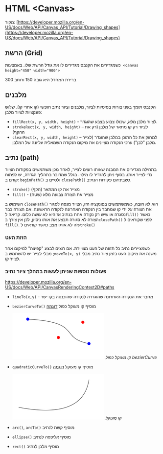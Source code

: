 # HTML \<Canvas\>

מקור: [https://developer.mozilla.org/en-US/docs/Web/API/Canvas_API/Tutorial/Drawing_shapes](https://developer.mozilla.org/en-US/docs/Web/API/Canvas_API/Tutorial/Drawing_shapes)

## הרשת (Grid)

כשמגדירים את הקנבס מגדירים לו את גודל הרשת שלו. באמצעות  `<canvas height="450" width="900">`

ברירת המחדל היא גובה 150 ורוחב 300

## מלבנים

הקנבס תומך בשני צורות בסיסיות לציור, מלבנים וציור נתיב חופשי (קו אחרי קו).
שלוש פונקציות לציור מלבן:

* `fillRect(x, y, width, height)`  - לציור מלבן מלא, שכולו צבוע בצבע שהוגדר.
* `strokeRect(x, y, width, height)` – לציור רק קו מתאר של מלבן (רק את ההקף)
* `clearRect(x, y, width, height)` – למחוק את כל התוכן במלבן שהוגדר (לצייר מלבן "לבן")
  ערכי הנקודה מציינים את מיקום הנקודה השמאלית עליונה של המלבן.

## נתיב (path)

בתחילה מגדירים את המבנה שאותו רוצים לצייר, לאחר מכן משתמשים בפקודות הציור כדי לצייר אותו. בסוף ניתן להגדיר לו מילוי.
בגלל שמדובר בתהליך הגדרה, יש לפתוח קודם ב: `beginPath()`  ולסיים ב `closePath()` כשביניהם פקודות הנתיב.

* `stroke()` מצייר את קו המתאר (הקף)
* `fill()`  - מצייר את הצורה צבועה מלא (שטח)

השימוש ב `closePath()` הוא לא חובה, כשמשתמשים בפונקציה הזו, הצייר מנסה לסגור את הצורה על ידי קו שמחבר בין הנקודה האחרונה לנקודה הראשונה. אם הצורה כבר נסגרה או שיש רק נקודה אחת בנתיב אז היא לא עושה כלום.
קריאה ל`fill()` כאשר הצורה לא סגורה תבצע את אותו ניסיון, לכן אין צורך ב`closePath()` לפני שקוראים ל  `fill()`.
זה לא אותו מצב כאשר קוראים ל`stroke()`

### הזזת העט

כשמציירים נתיב כל תזוזה של העט מצויירת. אם רוצים לבצע "קפיצה" למיקום אחר מבלי לצייר יש להשתמש ב ;`moveTo(x, y)` משנה את מיקום העט בזמן ציור נתיב מבלי לצייר קו.

### פעולות נוספות שניתן לעשות במהלך ציור נתיב

https://developer.mozilla.org/en-US/docs/Web/API/CanvasRenderingContext2D#paths

* `lineTo(x,y)` - מחבר את הנקודה האחרונה שהוגדרה לנקודה שהוכנסה בקו ישר
* `bezierCurveTo()`
   מוסיף  קו מעוקל כפול [דוגמה](examples/bezierCurveTo().html)


  ![קו מעוקל כפול](examples/bezierCurve.png) *קו מעוקל כפול bezierCurve*
* `quadraticCurveTo()`
  מוסיף קו מעוקל 
  [דוגמה](examples/quadraticCurveTo().html) 

  ![קו מעוקל](examples/quadraticCurveTo.png) *קו מעוקל* 
* `arc()`, `arcTo()`
  מוסיף קשת לנתיב
* `ellipse()`
מוסיף אליפסה לנתיב
* `rect()`
  מוסיף מלבן לנתיב
